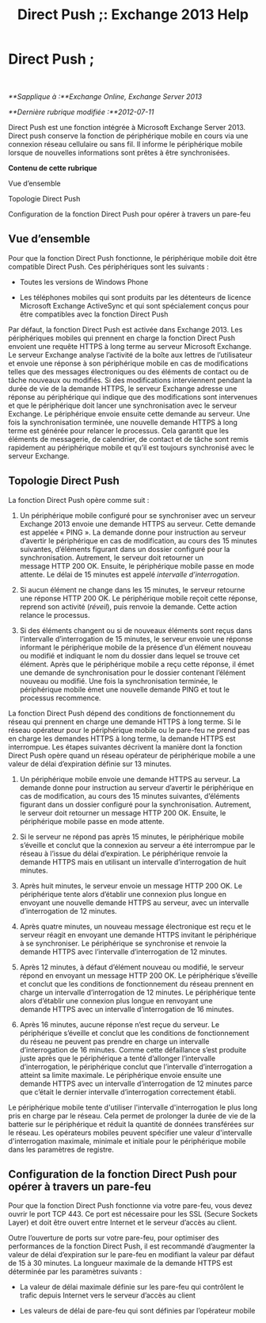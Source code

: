 ﻿---
title: 'Direct Push ;: Exchange 2013 Help'
TOCTitle: Direct Push ;
ms:assetid: 373c1629-3d4b-4828-b014-9e103de4ef25
ms:mtpsurl: https://technet.microsoft.com/fr-fr/library/Aa997252(v=EXCHG.150)
ms:contentKeyID: 50477902
ms.date: 04/24/2018
mtps_version: v=EXCHG.150
ms.translationtype: HT
---

# Direct Push ;

 

_**Sapplique à :**Exchange Online, Exchange Server 2013_

_**Dernière rubrique modifiée :**2012-07-11_

Direct Push est une fonction intégrée à Microsoft Exchange Server 2013. Direct push conserve la fonction de périphérique mobile en cours via une connexion réseau cellulaire ou sans fil. Il informe le périphérique mobile lorsque de nouvelles informations sont prêtes à être synchronisées.

**Contenu de cette rubrique**

Vue d’ensemble

Topologie Direct Push

Configuration de la fonction Direct Push pour opérer à travers un pare-feu

## Vue d’ensemble

Pour que la fonction Direct Push fonctionne, le périphérique mobile doit être compatible Direct Push. Ces périphériques sont les suivants :

  - Toutes les versions de Windows Phone

  - Les téléphones mobiles qui sont produits par les détenteurs de licence Microsoft Exchange ActiveSync et qui sont spécialement conçus pour être compatibles avec la fonction Direct Push

Par défaut, la fonction Direct Push est activée dans Exchange 2013. Les périphériques mobiles qui prennent en charge la fonction Direct Push envoient une requête HTTPS à long terme au serveur Microsoft Exchange. Le serveur Exchange analyse l’activité de la boîte aux lettres de l’utilisateur et envoie une réponse à son périphérique mobile en cas de modifications telles que des messages électroniques ou des éléments de contact ou de tâche nouveaux ou modifiés. Si des modifications interviennent pendant la durée de vie de la demande HTTPS, le serveur Exchange adresse une réponse au périphérique qui indique que des modifications sont intervenues et que le périphérique doit lancer une synchronisation avec le serveur Exchange. Le périphérique envoie ensuite cette demande au serveur. Une fois la synchronisation terminée, une nouvelle demande HTTPS à long terme est générée pour relancer le processus. Cela garantit que les éléments de messagerie, de calendrier, de contact et de tâche sont remis rapidement au périphérique mobile et qu’il est toujours synchronisé avec le serveur Exchange.

## Topologie Direct Push

La fonction Direct Push opère comme suit :

1.  Un périphérique mobile configuré pour se synchroniser avec un serveur Exchange 2013 envoie une demande HTTPS au serveur. Cette demande est appelée « PING ». La demande donne pour instruction au serveur d’avertir le périphérique en cas de modification, au cours des 15 minutes suivantes, d’éléments figurant dans un dossier configuré pour la synchronisation. Autrement, le serveur doit retourner un message HTTP 200 OK. Ensuite, le périphérique mobile passe en mode attente. Le délai de 15 minutes est appelé *intervalle d’interrogation*.

2.  Si aucun élément ne change dans les 15 minutes, le serveur retourne une réponse HTTP 200 OK. Le périphérique mobile reçoit cette réponse, reprend son activité (*réveil*), puis renvoie la demande. Cette action relance le processus.

3.  Si des éléments changent ou si de nouveaux éléments sont reçus dans l’intervalle d’interrogation de 15 minutes, le serveur envoie une réponse informant le périphérique mobile de la présence d’un élément nouveau ou modifié et indiquant le nom du dossier dans lequel se trouve cet élément. Après que le périphérique mobile a reçu cette réponse, il émet une demande de synchronisation pour le dossier contenant l’élément nouveau ou modifié. Une fois la synchronisation terminée, le périphérique mobile émet une nouvelle demande PING et tout le processus recommence.

La fonction Direct Push dépend des conditions de fonctionnement du réseau qui prennent en charge une demande HTTPS à long terme. Si le réseau opérateur pour le périphérique mobile ou le pare-feu ne prend pas en charge les demandes HTTPS à long terme, la demande HTTPS est interrompue. Les étapes suivantes décrivent la manière dont la fonction Direct Push opère quand un réseau opérateur de périphérique mobile a une valeur de délai d’expiration définie sur 13 minutes.

1.  Un périphérique mobile envoie une demande HTTPS au serveur. La demande donne pour instruction au serveur d’avertir le périphérique en cas de modification, au cours des 15 minutes suivantes, d’éléments figurant dans un dossier configuré pour la synchronisation. Autrement, le serveur doit retourner un message HTTP 200 OK. Ensuite, le périphérique mobile passe en mode attente.

2.  Si le serveur ne répond pas après 15 minutes, le périphérique mobile s’éveille et conclut que la connexion au serveur a été interrompue par le réseau à l’issue du délai d’expiration. Le périphérique renvoie la demande HTTPS mais en utilisant un intervalle d’interrogation de huit minutes.

3.  Après huit minutes, le serveur envoie un message HTTP 200 OK. Le périphérique tente alors d’établir une connexion plus longue en envoyant une nouvelle demande HTTPS au serveur, avec un intervalle d’interrogation de 12 minutes.

4.  Après quatre minutes, un nouveau message électronique est reçu et le serveur réagit en envoyant une demande HTTPS invitant le périphérique à se synchroniser. Le périphérique se synchronise et renvoie la demande HTTPS avec l’intervalle d’interrogation de 12 minutes.

5.  Après 12 minutes, à défaut d’élément nouveau ou modifié, le serveur répond en envoyant un message HTTP 200 OK. Le périphérique s’éveille et conclut que les conditions de fonctionnement du réseau prennent en charge un intervalle d’interrogation de 12 minutes. Le périphérique tente alors d’établir une connexion plus longue en renvoyant une demande HTTPS avec un intervalle d’interrogation de 16 minutes.

6.  Après 16 minutes, aucune réponse n’est reçue du serveur. Le périphérique s’éveille et conclut que les conditions de fonctionnement du réseau ne peuvent pas prendre en charge un intervalle d’interrogation de 16 minutes. Comme cette défaillance s’est produite juste après que le périphérique a tenté d’allonger l’intervalle d’interrogation, le périphérique conclut que l’intervalle d’interrogation a atteint sa limite maximale. Le périphérique envoie ensuite une demande HTTPS avec un intervalle d’interrogation de 12 minutes parce que c’était le dernier intervalle d’interrogation correctement établi.

Le périphérique mobile tente d'utiliser l'intervalle d'interrogation le plus long pris en charge par le réseau. Cela permet de prolonger la durée de vie de la batterie sur le périphérique et réduit la quantité de données transférées sur le réseau. Les opérateurs mobiles peuvent spécifier une valeur d'intervalle d'interrogation maximale, minimale et initiale pour le périphérique mobile dans les paramètres de registre.

## Configuration de la fonction Direct Push pour opérer à travers un pare-feu

Pour que la fonction Direct Push fonctionne via votre pare-feu, vous devez ouvrir le port TCP 443. Ce port est nécessaire pour les SSL (Secure Sockets Layer) et doit être ouvert entre Internet et le serveur d’accès au client.

Outre l’ouverture de ports sur votre pare-feu, pour optimiser des performances de la fonction Direct Push, il est recommandé d’augmenter la valeur de délai d’expiration sur le pare-feu en modifiant la valeur par défaut de 15 à 30 minutes. La longueur maximale de la demande HTTPS est déterminée par les paramètres suivants :

  - La valeur de délai maximale définie sur les pare-feu qui contrôlent le trafic depuis Internet vers le serveur d’accès au client

  - Les valeurs de délai de pare-feu qui sont définies par l’opérateur mobile

